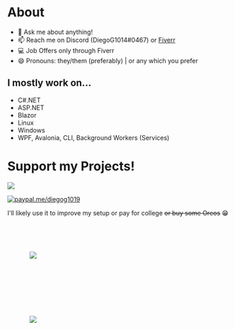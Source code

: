 # About

- 💬 Ask me about anything!
- 📫 Reach me on Discord (DiegoG1014#0467) or [Fiverr](https://www.fiverr.com/diegog1014)
- 💻 Job Offers only through Fiverr
- 😄 Pronouns: they/them (preferably) | or any which you prefer

## I mostly work on...
- C#.NET
- ASP.NET
- Blazor
- Linux
- Windows
- WPF, Avalonia, CLI, Background Workers (Services)

# Support my Projects!
<a href="https://www.buymeacoffee.com/DiegoG1019"><img src="https://img.buymeacoffee.com/button-api/?text=Buy me a coffee&emoji=&slug=DiegoG1019&button_colour=5F7FFF&font_colour=ffffff&font_family=Inter&outline_colour=000000&coffee_colour=FFDD00"></a>

[![paypal.me/diegog1019](https://ionicabizau.github.io/badges/paypal.svg)](https://paypal.me/diegog1019)

I'll likely use it to improve my setup or pay for college ~~or buy some Oreos~~ 😁

## 

<a href="https://github.com/anuraghazra/github-readme-stats">
  <img style="horizontal-align:middle;margin:50px 50px" src="https://github-readme-stats.vercel.app/api?username=DiegoG1019&show_icons=true&theme=tokyonight">
</a>

## 

<a href="https://github.com/anuraghazra/github-readme-stats">
  <img style="horizontal-align:middle;margin:50px 50px" src="https://github-readme-stats.vercel.app/api/top-langs/?username=DiegoG1019&layout=compact&theme=tokyonight">
</a>
